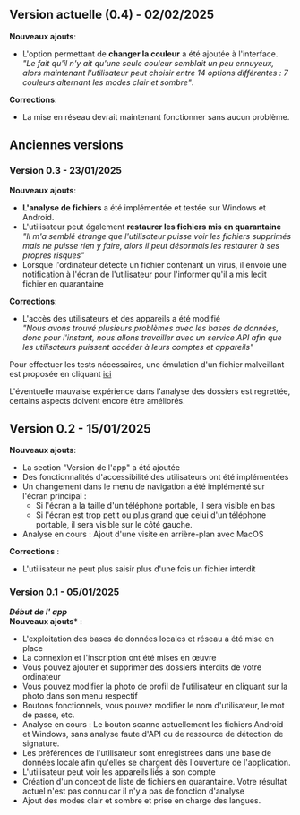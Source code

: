## Version actuelle (0.4) - 02/02/2025
**Nouveaux ajouts**:
- L'option permettant de **changer la couleur** a été ajoutée à l'interface. *"Le fait qu'il n'y ait qu'une seule couleur semblait un peu ennuyeux, alors maintenant l'utilisateur peut choisir entre 14 options différentes : 7 couleurs alternant les modes clair et sombre"*.

**Corrections**:
- La mise en réseau devrait maintenant fonctionner sans aucun problème.

## Anciennes versions
### Version 0.3 - 23/01/2025
**Nouveaux ajouts**:
- **L'analyse de fichiers** a été implémentée et testée sur Windows et Android.
- L'utilisateur peut également **restaurer les fichiers mis en quarantaine**\
*"Il m'a semblé étrange que l'utilisateur puisse voir les fichiers supprimés mais ne puisse rien y faire, alors il peut désormais les restaurer à ses propres risques"*
- Lorsque l'ordinateur détecte un fichier contenant un virus, il envoie une notification à l'écran de l'utilisateur pour l'informer qu'il a mis ledit fichier en quarantaine

**Corrections**:
- L'accès des utilisateurs et des appareils a été modifié\
*"Nous avons trouvé plusieurs problèmes avec les bases de données, donc pour l'instant, nous allons travailler avec un service API afin que les utilisateurs puissent accéder à leurs comptes et appareils"*

Pour effectuer les tests nécessaires, une émulation d'un fichier malveillant est proposée en cliquant [ici](www.google.es)

L'éventuelle mauvaise expérience dans l'analyse des dossiers est regrettée, certains aspects doivent encore être améliorés.

## Version 0.2 - 15/01/2025
**Nouveaux ajouts**:
- La section "Version de l'app" a été ajoutée
- Des fonctionnalités d'accessibilité des utilisateurs ont été implémentées
- Un changement dans le menu de navigation a été implémenté sur l'écran principal :
	- Si l'écran a la taille d'un téléphone portable, il sera visible en bas
	- Si l'écran est trop petit ou plus grand que celui d'un téléphone portable, il sera visible sur le côté gauche.
- Analyse en cours : Ajout d'une visite en arrière-plan avec MacOS

**Corrections** :
- L'utilisateur ne peut plus saisir plus d'une fois un fichier interdit

### Version 0.1 - 05/01/2025
***Début de l' app***\
**Nouveaux ajouts*** :
- L'exploitation des bases de données locales et réseau a été mise en place
- La connexion et l'inscription ont été mises en œuvre
- Vous pouvez ajouter et supprimer des dossiers interdits de votre ordinateur
- Vous pouvez modifier la photo de profil de l'utilisateur en cliquant sur la photo dans son menu respectif
- Boutons fonctionnels, vous pouvez modifier le nom d'utilisateur, le mot de passe, etc.
- Analyse en cours : Le bouton scanne actuellement les fichiers Android et Windows, sans analyse faute d'API ou de ressource de détection de signature.
- Les préférences de l'utilisateur sont enregistrées dans une base de données locale afin qu'elles se chargent dès l'ouverture de l'application.
- L'utilisateur peut voir les appareils liés à son compte
- Création d'un concept de liste de fichiers en quarantaine. Votre résultat actuel n'est pas connu car il n'y a pas de fonction d'analyse
- Ajout des modes clair et sombre et prise en charge des langues.